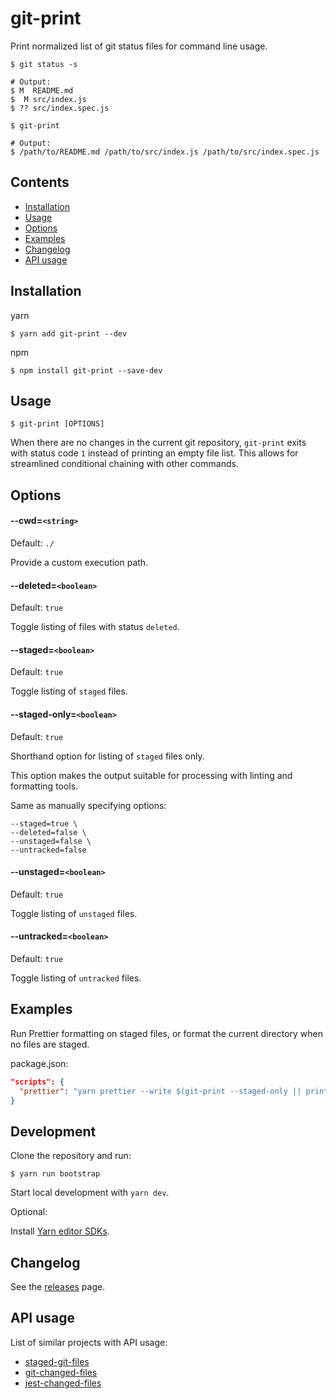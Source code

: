 # git-print

Print normalized list of git status files for command line usage.

```console
$ git status -s

# Output:
$ M  README.md
$  M src/index.js
$ ?? src/index.spec.js

$ git-print

# Output:
$ /path/to/README.md /path/to/src/index.js /path/to/src/index.spec.js
```

## Contents

- [Installation](#installation)
- [Usage](#usage)
- [Options](#options)
- [Examples](#examples)
- [Changelog](#changelog)
- [API usage](#api-usge)

## Installation

yarn

```console
$ yarn add git-print --dev
```

npm

```console
$ npm install git-print --save-dev
```

## Usage

```console
$ git-print [OPTIONS]
```

When there are no changes in the current git repository, `git-print` exits with status code `1` instead of printing an
empty file list. This allows for streamlined conditional chaining with other commands.

## Options

#### --cwd=`<string>`

Default: `./`

Provide a custom execution path.

#### --deleted=`<boolean>`

Default: `true`

Toggle listing of files with status `deleted`.

#### --staged=`<boolean>`

Default: `true`

Toggle listing of `staged` files.

#### --staged-only=`<boolean>`

Default: `true`

Shorthand option for listing of `staged` files only.

This option makes the output suitable for processing with linting and formatting tools.

Same as manually specifying options:

```console
--staged=true \
--deleted=false \
--unstaged=false \
--untracked=false
```

#### --unstaged=`<boolean>`

Default: `true`

Toggle listing of `unstaged` files.

#### --untracked=`<boolean>`

Default: `true`

Toggle listing of `untracked` files.

## Examples

Run Prettier formatting on staged files, or format the current directory when no files are staged.

package.json:

```json
"scripts": {
  "prettier": "yarn prettier --write $(git-print --staged-only || printf '.')"
}
```

## Development

Clone the repository and run:

```console
$ yarn run bootstrap
```

Start local development with `yarn dev`.

Optional:

Install [Yarn editor SDKs](https://yarnpkg.com/getting-started/editor-sdks/).

## Changelog

See the [releases](https://github.com/michalsvorc/git-print/releases) page.

## API usage

List of similar projects with API usage:

- [staged-git-files](https://www.npmjs.com/package/staged-git-files)
- [git-changed-files](https://www.npmjs.com/package/git-changed-files)
- [jest-changed-files](https://www.npmjs.com/package/jest-changed-files)
